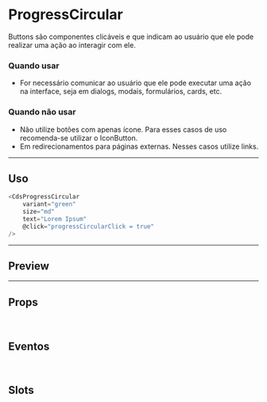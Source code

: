 # ProgressCircular

Buttons são componentes clicáveis e que indicam ao usuário que ele pode realizar uma ação ao interagir com ele.

### Quando usar

- For necessário comunicar ao usuário que ele pode executar uma ação na interface,
  seja em dialogs, modais, formulários, cards, etc.

### Quando não usar

- Não utilize botões com apenas ícone. Para esses casos de uso recomenda-se utilizar o IconButton.
- Em redirecionamentos para páginas externas. Nesses casos utilize links.

---

## Uso

```js
<CdsProgressCircular
	variant="green"
	size="md"
	text="Lorem Ipsum"
	@click="progressCircularClick = true"
/>
```

---

## Preview

<PreviewBuilder
	:component="CdsProgressCircular"
	:events="cdsProgressCircularEvents"
/>

---

## Props

<APITable
	name="ProgressCircular"
	section="props"
/>
<br />

## Eventos

<APITable
	name="ProgressCircular"
	section="events"
/>
<br />

## Slots

<APITable
	name="ProgressCircular"
	section="slots"
/>

<script setup>
import CdsProgressCircular from '@/components/ProgressCircular.vue';

const cdsProgressCircularEvents = [
	'progressCircular-click'
];
</script>
